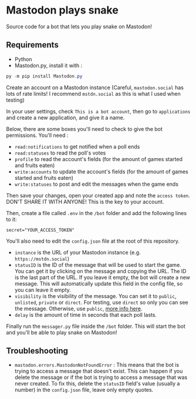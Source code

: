 # Mastodon plays snake
Source code for a bot that lets you play snake on Mastodon!

Requirements
----------------
- Python
- Mastodon.py, install it with :

```ps1
py -m pip install Mastodon.py
```

Create an account on a Mastodon instance (Careful, `mastodon.social` has lots of rate limits! I recommend `mstdn.social` as this is what I used when testing)

In your user settings, check `This is a bot account`, then go to `applications` and create a new application, and give it a name.

Below, there are some boxes you'll need to check to give the bot permissions. You'll need :

- `read:notifications` to get notified when a poll ends
- `read:statuses` to read the poll's votes
- `profile` to read the account's fields (for the amount of games started and fruits eaten)
- `write:accounts` to update the account's fields (for the amount of games started and fruits eaten)
- `write:statuses` to post and edit the messages when the game ends

Then save your changes, open your created app and note the `access token`. DON'T SHARE IT WITH ANYONE! This is the key to your account.

Then, create a file called `.env` in the `/bot` folder and add the following lines to it:

```env
secret="YOUR_ACCESS_TOKEN"
```

You'll also need to edit the `config.json` file at the root of this repository.
- `instance` is the URL of your Mastodon instance (e.g. `https://mstdn.social`)
- `statusID` is the ID of the message that will be used to start the game. You can get it by clicking on the message and copying the URL. The ID is the last part of the URL. If you leave it empty, the bot will create a new message. This will automatically update this field in the config file, so you can leave it empty.
- `visibility` is the visibility of the message. You can set it to `public`, `unlisted`, `private` or `direct`. For testing, use `direct` so only you can see the message. Otherwise, use `public`, [more info here](https://mastodonpy.readthedocs.io/en/stable/05_statuses.html#mastodon.Mastodon.status_post).
- `delay` is the amount of time in seconds that each poll lasts.

Finally run the `messager.py` file inside the `/bot` folder. This will start the bot and you'll be able to play snake on Mastodon!

## Troubleshooting
 - `mastodon.errors.MastodonNotFoundError` : This means that the bot is trying to access a message that doesn't exist. This can happen if you delete the message or if the bot is trying to access a message that was never created. To fix this, delete the `statusID` field's value (usually a number) in the `config.json` file, leave only empty quotes.

 <a rel="me" href="https://mstdn.social/@snakebot"></a><a rel="me" href="https://furries.club/@helloyanis"></a>